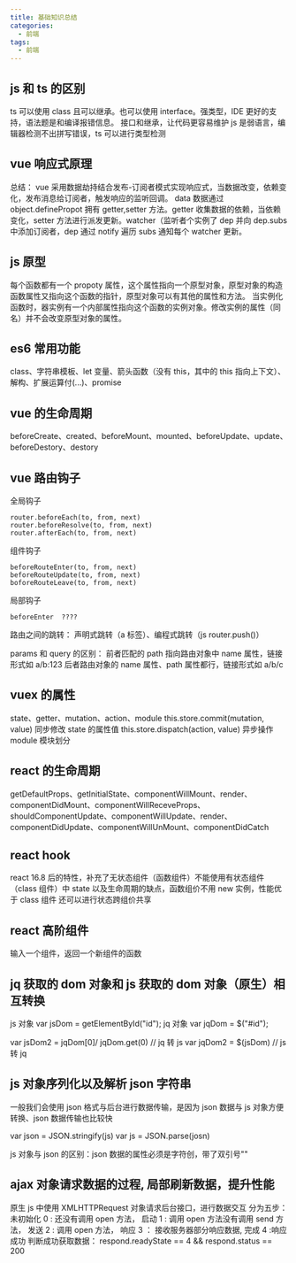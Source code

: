 ```yaml
---
title: 基础知识总结
categories:
  - 前端
tags:
  - 前端
---
```


<!--more-->

## js 和 ts 的区别

ts 可以使用 class 且可以继承。也可以使用 interface。强类型，IDE 更好的支持，语法题是和编译报错信息。 接口和继承，让代码更容易维护
js 是弱语言，编辑器检测不出拼写错误，ts 可以进行类型检测

## vue 响应式原理

总结： vue 采用数据劫持结合发布-订阅者模式实现响应式，当数据改变，依赖变化，发布消息给订阅者，触发响应的监听回调。
data 数据通过 object.definePropot 拥有 getter,setter 方法。getter 收集数据的依赖，当依赖变化，setter 方法进行派发更新。watcher（监听者个实例了 dep 并向 dep.subs 中添加订阅者，dep 通过 notify 遍历 subs 通知每个 watcher 更新。

## js 原型

每个函数都有一个 propoty 属性，这个属性指向一个原型对象，原型对象的构造函数属性又指向这个函数的指针，原型对象可以有其他的属性和方法。
当实例化函数时，器实例有一个内部属性指向这个函数的实例对象。修改实例的属性（同名）并不会改变原型对象的属性。

## es6 常用功能

class、字符串模板、let 变量、箭头函数（没有 this，其中的 this 指向上下文）、解构、扩展运算付(...)、promise

## vue 的生命周期

beforeCreate、created、beforeMount、mounted、beforeUpdate、update、beforeDestory、destory

## vue 路由钩子

全局钩子

```
router.beforeEach(to, from, next)
router.beforeResolve(to, from, next)
router.afterEach(to, from, next)
```

组件钩子

```
beforeRouteEnter(to, from, next)
beforeRouteUpdate(to, from, next)
boforeRouteLeave(to, from, next)
```

局部钩子

```
beforeEnter  ????
```

路由之间的跳转： 声明式跳转（a 标签）、编程式跳转（js router.push()）

params 和 query 的区别： 前者匹配的 path 指向路由对象中 name 属性，链接形式如 a/b:123 后者路由对象的 name 属性、path 属性都行，链接形式如 a/b/c

## vuex 的属性

state、getter、mutation、action、module
this.store.commit(mutation, value) 同步修改 state 的属性值
this.store.dispatch(action, value) 异步操作
module 模块划分

## react 的生命周期

getDefaultProps、getInitialState、componentWillMount、render、componentDidMount、componentWillReceveProps、shouldComponentUpdate、componentWillUpdate、render、componentDidUpdate、componentWillUnMount、componentDidCatch

## react hook

react 16.8 后的特性，补充了无状态组件（函数组件）不能使用有状态组件（class 组件）中 state 以及生命周期的缺点，函数组价不用 new 实例，性能优于 class 组件
还可以进行状态跨组价共享

## react 高阶组件

输入一个组件，返回一个新组件的函数

## jq 获取的 dom 对象和 js 获取的 dom 对象（原生）相互转换

js 对象 var jsDom = getElementById("id");
jq 对象 var jqDom = \$("#id");

var jsDom2 = jqDom[0]/ jqDom.get(0) // jq 转 js
var jqDom2 = \$(jsDom) // js 转 jq

## js 对象序列化以及解析 json 字符串

一般我们会使用 json 格式与后台进行数据传输，是因为 json 数据与 js 对象方便转换、json 数据传输也比较快

var json = JSON.stringify(js)
var js = JSON.parse(josn)

js 对象与 json 的区别：json 数据的属性必须是字符创，带了双引号""

## ajax 对象请求数据的过程, 局部刷新数据，提升性能

原生 js 中使用 XMLHTTPRequest 对象请求后台接口，进行数据交互
分为五步： 未初始化 0 : 还没有调用 open 方法， 启动 1 : 调用 open 方法没有调用 send 方法， 发送 2 : 调用 open 方法， 响应 3 ： 接收服务器部分响应数据, 完成 4 :响应成功
判断成功获取数据： respond.readyState == 4 && respond.status == 200
